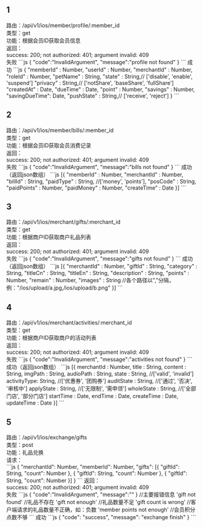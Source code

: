<h2>1</h2>
路由：/api/v1/ios/member/profile/:member_id  <br/>
类型：get  <br/>
功能：根据会员ID获取会员信息  <br/>
返回：<br/>
success: 200; not authorized: 401; argument invalid: 409  <br/>
失败
```js
{
  "code":"InvalidArgument",
  "message":"profile not found"
}
```
成功
```js
{
  "memberId"     : Number,
  "userId"       : Number,
  "merchantId"   : Number,
  "roleId"       : Number,
  "petName"      : String,
  "state"        : String,// ['disable', 'enable', 'suspend']
  "privacy"      : String,// ['notShare', 'baseShare', 'fullShare']
  "createdAt"    : Date,
  "dueTime"      : Date,
  "point"        : Number,
  "savings"      : Number,
  "savingDueTime": Date,
  "pushState"    : String,// ['receive', 'reject']
}
```
<h2>2</h2>
路由：/api/v1/ios/member/bills/:member_id  <br/>
类型：get  <br/>
功能：根据会员ID获取会员消费记录  <br/>
返回：  <br/>
success: 200; not authorized: 401; argument invalid: 409  <br/>
失败
```js
{
  "code":"InvalidArgument",
  "message":"bills not found"
}
```
成功（返回json数组）
```js
[{
  "memberId"   : Number,
  "merchantId" : Number,
  "billId"   : String,
  "paidType"   : String, //['money', 'points'],
  "posCode"    : String,
  "paidPoints" : Number,
  "paidMoney"  : Number,
  "createTime" : Date
}]
```
<h2>3</h2>
路由：/api/v1/ios/merchant/gifts/:merchant_id  <br/>
类型：get  <br/>
功能：根据商户ID获取商户礼品列表  <br/>
返回：  <br/>
success: 200; not authorized: 401; argument invalid: 409  <br/>
失败
```js
{
  "code":"InvalidArgument",
  "message":"gifts not found"
}
```
成功（返回json数组）
```js
[{
  "merchantId"  : Number,
  "giftId"      : String,
  "category"    : String,
  "titleCn"     : String,
  "titleEn"     : String,
  "description" : String,
  "points"      : Number,
  "remain"      : Number,
  "images"      : String  //各个路径以","分隔，例："/ios/upload/a.jpg,/ios/upload/b.png"
}]
```
<h2>4</h2>
路由：/api/v1/ios/merchant/activities/:merchant_id  <br/>
类型：get  <br/>
功能：根据商户ID获取商户的活动列表  <br/>
返回：  <br/>
success: 200; not authorized: 401; argument invalid: 409  <br/>
失败
```js
{
  "code":"InvalidArgument",
  "message":"activities not found"
}
```
成功（返回json数组）
```js
[{
  merchantId  : Number,
  title       : String,
  content     : String,
  imgPath     : String,
  audioPath   : String,
  state       : String, //['valid', 'invalid']
  activityType: String, //['优惠券', '团购券']
  auditState  : String, //['通过', '否决', '审核中']
  applyState  : String, //['无限制', '需申领']
  wholeState  : String, //['全部门店', '部分门店']
  startTime   : Date,
  endTime     : Date,
  createTime  : Date,
  updateTime  : Date
}]
```
<h2>5</h2>
路由：/api/v1/ios/exchange/gifts  <br/>
类型：post  <br/>
功能：礼品兑换  <br/>
请求：  <br/>
```js
{
  "merchantId": Number,
  "memberId": Number,
  "gifts": [{
    "giftId": String,
    "count": Number
  }, {
    "giftId": String,
    "count": Number
  }, {
    "giftId": String,
    "count": Number
  }]
}
```
返回：  <br/>
success: 200; not authorized: 401; argument invalid: 409  <br/>
失败
```js
{
  "code":"InvalidArgument",
  "message":""
}
//主要报错信息
'gift not found'    //礼品不存在
'gift not enough'   //礼品数量不足
'gift count is wrong'  //客户端请求的礼品数量不正确，如：负数
'member points not enough'    //会员积分点数不够
```
成功
```js
{
  "code": "success",
  "message": "exchange finish"
}
```
